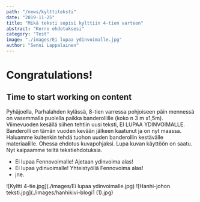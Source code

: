 ```yaml
---
path: "/news/kylttiteksti"
date: "2019-11-25"
title: "Mikä teksti sopisi kylttiin 4-tien varteen"
abstract: "Kerro ehdotuksesi"
category: "Test"
image: "./images/Ei lupaa ydinvoimalle.jpg"
author: "Senni Lappalainen"
---
```


# Congratulations!

## Time to start working on content

Pyhäjoella, Parhalahden kylässä, 8-tien varressa pohjoiseen päin mennessä on vasemmalla puolella paikka banderollille (koko n 3 m x1,5m). Viimevuoden kesällä siihen tehtiin uusi teksti, EI LUPAA YDINVOIMALLE.  Banderolli on tämän vuoden kevään jälkeen kaatunut ja on nyt maassa.
Haluamme kuitenkin tehdä tuohon uuden banderollin kestävälle materiaalille. Ohessa ehdotus kuvapohjaksi. Lupa kuvan käyttöön on saatu. Nyt kaipaamme teiltä tekstiehdotuksia.

- Ei lupaa Fennovoimalle! Ajetaan ydinvoima alas!
- Ei lupaa ydinvoimalle! Yhteistyöllä Fennovoima alas!
- jne.

![Kyltti 4-tie.jpg](./images/Ei lupaa ydinvoimalle.jpg) 
![Hanhi-johon teksti.jpg](./images/hanhikivi-blogi1 (1).jpg)

